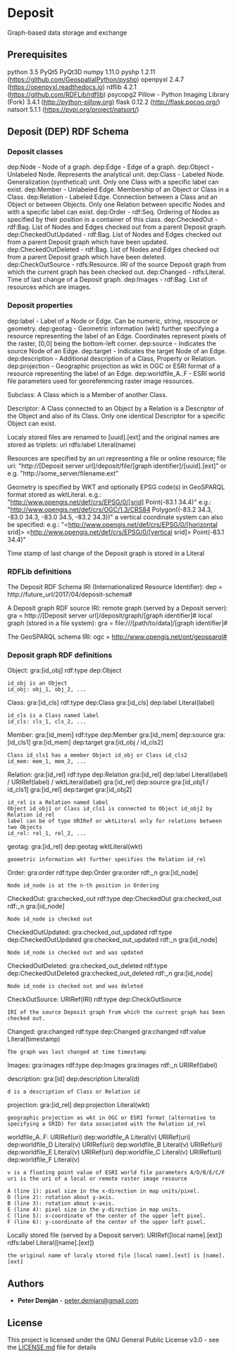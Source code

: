 # Deposit

Graph-based data storage and exchange

## Prerequisites

python 3.5
PyQt5
PyQt3D
numpy 1.11.0
pyshp 1.2.11 (https://github.com/GeospatialPython/pyshp)
openpyxl 2.4.7 (https://openpyxl.readthedocs.io)
rdflib 4.2.1 (https://github.com/RDFLib/rdflib)
psycopg2
Pillow - Python Imaging Library (Fork) 3.4.1 (http://python-pillow.org)
flask 0.12.2 (http://flask.pocoo.org/)
natsort 5.1.1 (https://pypi.org/project/natsort/)

## Deposit (DEP) RDF Schema

### Deposit classes

dep:Node - Node of a graph.
dep:Edge - Edge of a graph.
dep:Object - Unlabeled Node. Represents the analytical unit.
dep:Class - Labeled Node. Generalization (synthetical) unit. Only one Class with a specific label can exist.
dep:Member - Unlabeled Edge. Membership of an Object or Class in a Class.
dep:Relation - Labeled Edge. Connection between a Class and an Object or between Objects. Only one Relation between specific Nodes and with a specific label can exist.
dep:Order - rdf:Seq. Ordering of Nodes as specified by their position in a container of this class.
dep:CheckedOut - rdf:Bag. List of Nodes and Edges checked out from a parent Deposit graph.
dep:CheckedOutUpdated - rdf:Bag. List of Nodes and Edges checked out from a parent Deposit graph which have been updated.
dep:CheckedOutDeleted - rdf:Bag. List of Nodes and Edges checked out from a parent Deposit graph which have been deleted.
dep:CheckOutSource - rdfs:Resource. IRI of the source Deposit graph from which the current graph has been checked out.
dep:Changed - rdfs:Literal. Time of last change of a Deposit graph.
dep:Images - rdf:Bag. List of resources which are images.

### Deposit properties

dep:label - Label of a Node or Edge. Can be numeric, string, resource or geometry.
dep:geotag - Geometric information (wkt) further specifying a resource representing the label of an Edge. Coordinates represent pixels of the raster, [0,0] being the bottom-left corner.
dep:source - Indicates the source Node of an Edge.
dep:target - Indicates the target Node of an Edge.
dep:description - Additional description of a Class, Property or Relation.
dep:projection - Geographic projection as wkt in OGC or ESRI format of a resource representing the label of an Edge.
dep:worldfile_A..F - ESRI world file parameters used for georeferencing raster image resources.

Subclass: A Class which is a Member of another Class.

Descriptor: A Class connected to an Object by a Relation is a Descriptor of the Object and also of its Class. Only one identical Descriptor for a specific Object can exist.

Localy stored files are renamed to [uuid].[ext] and the original names are stored as triplets: uri rdfs:label Literal(name)

Resources are specified by an uri representing a file or online resource; file uri: "http://[Deposit server url]/deposit/file/[graph identifier]/[uuid].[ext]" or e.g. "http://some_server/filename.ext"

Geometry is specified by WKT and optionally EPSG code(s) in GeoSPARQL format stored as wktLiteral.
	e.g.: "<http://www.opengis.net/def/crs/EPSG/0/[srid]> Point(-83.1 34.4)"
	e.g.: "<http://www.opengis.net/def/crs/OGC/1.3/CRS84> Polygon((-83.2 34.3, -83.0 34.3, -83.0 34.5, -83.2 34.3))"
	a vertical coordinate system can also be specified:
		e.g.: "<http://www.opengis.net/def/crs/EPSG/0/[horizontal srid]> <http://www.opengis.net/def/crs/EPSG/0/[vertical srid]> Point(-83.1 34.4)"

Time stamp of last change of the Deposit graph is stored in a Literal

### RDFLib definitions

The Deposit RDF Schema IRI (Internationalized Resource Identifier):
dep = http://future_url/2017/04/deposit-schema#

A Deposit graph RDF source IRI:
remote graph (served by a Deposit server):
	gra = http://[Deposit server url]/deposit/graph/[graph identifier]#
local graph (stored in a file system):
	gra = file:///[path/to/data]/[graph identifier]#

The GeoSPARQL schema IRI:
ogc = http://www.opengis.net/ont/geosparql#

### Deposit graph RDF definitions

Object:
	gra:[id_obj] rdf:type dep:Object
	
	id_obj is an Object
	id_obj: obj_1, obj_2, ...

Class:
	gra:[id_cls] rdf:type dep:Class
	gra:[id_cls] dep:label Literal(label)
	
	id_cls is a Class named label
	id_cls: cls_1, cls_2, ...

Member:
	gra:[id_mem] rdf:type dep:Member
	gra:[id_mem] dep:source gra:[id_cls1]
	gra:[id_mem] dep:target gra:[id_obj / id_cls2]
	
	Class id_cls1 has a member Object id_obj or Class id_cls2
	id_mem: mem_1, mem_2, ...

Relation:
	gra:[id_rel] rdf:type dep:Relation
	gra:[id_rel] dep:label Literal(label) / URIRef(label) / wktLiteral(label)
	gra:[id_rel] dep:source gra:[id_obj1 / id_cls1]
	gra:[id_rel] dep:target gra:[id_obj2]
	
	id_rel is a Relation named label
	Object id_obj1 or Class id_cls1 is connected to Object id_obj2 by Relation id_rel
	label can be of type URIRef or wktLiteral only for relations between two Objects
	id_rel: rel_1, rel_2, ...

geotag:
	gra:[id_rel] dep:geotag wktLiteral(wkt)
	
	geometric information wkt further specifies the Relation id_rel

Order:
	gra:order rdf:type dep:Order
	gra:order rdf:_n gra:[id_node]
	
	Node id_node is at the n-th position in Ordering

CheckedOut:
	gra:checked_out rdf:type dep:CheckedOut
	gra:checked_out rdf:_n gra:[id_node]
	
	Node id_node is checked out

CheckedOutUpdated:
	gra:checked_out_updated rdf:type dep:CheckedOutUpdated
	gra:checked_out_updated rdf:_n gra:[id_node]
	
	Node id_node is checked out and was updated

CheckedOutDeleted:
	gra:checked_out_deleted rdf:type dep:CheckedOutDeleted
	gra:checked_out_deleted rdf:_n gra:[id_node]
	
	Node id_node is checked out and was deleted

CheckOutSource:
	URIRef(IRI) rdf:type dep:CheckOutSource
	
	IRI of the source Deposit graph from which the current graph has been checked out.

Changed:
	gra:changed rdf:type dep:Changed
	gra:changed rdf:value Literal(timestamp)
	
	The graph was last changed at time timestamp

Images:
	gra:images rdf:type dep:Images
	gra:images rdf:_n URIRef(label)

description:
	gra:[id] dep:description Literal(d)
	
	d is a description of Class or Relation id

projection:
	gra:[id_rel] dep:projection Literal(wkt)
	
	geographic projection as wkt in OGC or ESRI format (alternative to specifying a SRID) for data associated with the Relation id_rel

worldfile_A..F:
	URIRef(uri) dep:worldfile_A Literal(v)
	URIRef(uri) dep:worldfile_D Literal(v)
	URIRef(uri) dep:worldfile_B Literal(v)
	URIRef(uri) dep:worldfile_E Literal(v)
	URIRef(uri) dep:worldfile_C Literal(v)
	URIRef(uri) dep:worldfile_F Literal(v)
	
	v is a floating point value of ESRI world file parameters A/D/B/E/C/F
	uri is the uri of a local or remote raster image resource
	
	A (line 1): pixel size in the x-direction in map units/pixel.
	D (line 2): rotation about y-axis.
	B (line 3): rotation about x-axis.
	E (line 4): pixel size in the y-direction in map units.
	C (line 5): x-coordinate of the center of the upper left pixel.
	F (line 6): y-coordinate of the center of the upper left pixel.

Locally stored file (served by a Deposit server):
	URIRef([local name].[ext]) rdfs:label Literal([name].[ext])
	
	the original name of localy stored file [local name].[ext] is [name].[ext]

## Authors

* **Peter Demján** - [peter.demjan@gmail.com](mailto:peter.demjan@gmail.com)

## License

This project is licensed under the GNU General Public License v3.0 - see the [LICENSE.md](LICENSE.md) file for details
